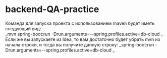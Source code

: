 # backend-QA-practice

Команда для запуска проекта с использованием maven будет иметь следующий вид:  
_mvn spring-boot:run -Drun.arguments=--spring.profiles.active=db-cloud
_
Если же вы запускаете из Idea, то вам достаточно будет убрать mvn из начала строки, и тогда вы получите данную строку:
_spring-boot:run -Drun.arguments=--spring.profiles.active=db-cloud
_
